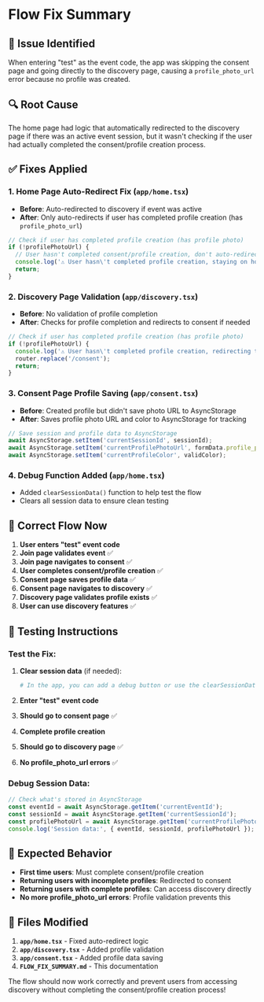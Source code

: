 # Flow Fix Summary

## 🚨 Issue Identified
When entering "test" as the event code, the app was skipping the consent page and going directly to the discovery page, causing a `profile_photo_url` error because no profile was created.

## 🔍 Root Cause
The home page had logic that automatically redirected to the discovery page if there was an active event session, but it wasn't checking if the user had actually completed the consent/profile creation process.

## ✅ Fixes Applied

### 1. **Home Page Auto-Redirect Fix** (`app/home.tsx`)
- **Before**: Auto-redirected to discovery if event was active
- **After**: Only auto-redirects if user has completed profile creation (has `profile_photo_url`)

```typescript
// Check if user has completed profile creation (has profile photo)
if (!profilePhotoUrl) {
  // User hasn't completed consent/profile creation, don't auto-redirect
  console.log('⚠️ User hasn\'t completed profile creation, staying on home page');
  return;
}
```

### 2. **Discovery Page Validation** (`app/discovery.tsx`)
- **Before**: No validation of profile completion
- **After**: Checks for profile completion and redirects to consent if needed

```typescript
// Check if user has completed profile creation (has profile photo)
if (!profilePhotoUrl) {
  console.log('⚠️ User hasn\'t completed profile creation, redirecting to consent');
  router.replace('/consent');
  return;
}
```

### 3. **Consent Page Profile Saving** (`app/consent.tsx`)
- **Before**: Created profile but didn't save photo URL to AsyncStorage
- **After**: Saves profile photo URL and color to AsyncStorage for tracking

```typescript
// Save session and profile data to AsyncStorage
await AsyncStorage.setItem('currentSessionId', sessionId);
await AsyncStorage.setItem('currentProfilePhotoUrl', formData.profile_photo_url);
await AsyncStorage.setItem('currentProfileColor', validColor);
```

### 4. **Debug Function Added** (`app/home.tsx`)
- Added `clearSessionData()` function to help test the flow
- Clears all session data to ensure clean testing

## 🔄 Correct Flow Now

1. **User enters "test" event code**
2. **Join page validates event** ✅
3. **Join page navigates to consent** ✅
4. **User completes consent/profile creation** ✅
5. **Consent page saves profile data** ✅
6. **Consent page navigates to discovery** ✅
7. **Discovery page validates profile exists** ✅
8. **User can use discovery features** ✅

## 🧪 Testing Instructions

### Test the Fix:
1. **Clear session data** (if needed):
   ```bash
   # In the app, you can add a debug button or use the clearSessionData function
   ```

2. **Enter "test" event code**
3. **Should go to consent page** ✅
4. **Complete profile creation**
5. **Should go to discovery page** ✅
6. **No profile_photo_url errors** ✅

### Debug Session Data:
```typescript
// Check what's stored in AsyncStorage
const eventId = await AsyncStorage.getItem('currentEventId');
const sessionId = await AsyncStorage.getItem('currentSessionId');
const profilePhotoUrl = await AsyncStorage.getItem('currentProfilePhotoUrl');
console.log('Session data:', { eventId, sessionId, profilePhotoUrl });
```

## 🎯 Expected Behavior

- **First time users**: Must complete consent/profile creation
- **Returning users with incomplete profiles**: Redirected to consent
- **Returning users with complete profiles**: Can access discovery directly
- **No more profile_photo_url errors**: Profile validation prevents this

## 🔧 Files Modified

1. **`app/home.tsx`** - Fixed auto-redirect logic
2. **`app/discovery.tsx`** - Added profile validation
3. **`app/consent.tsx`** - Added profile data saving
4. **`FLOW_FIX_SUMMARY.md`** - This documentation

The flow should now work correctly and prevent users from accessing discovery without completing the consent/profile creation process! 